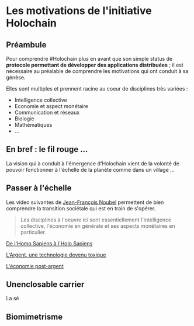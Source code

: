 # Les motivations de l'initiative Holochain

## Préambule
Pour comprendre #Holochain plus en avant que son simple status de __protocole permettant de développer des applications distribuées__ ; il est nécessaire au préalable de comprendre les motivations qui ont conduit à sa génèse.

Elles sont multiples et prennent racine au coeur de disciplines très variées : 
* Intelligence collective
* Economie et aspect monétaire
* Communication et réseaux
* Biologie
* Mathématiques
* ...


## En bref : le fil rouge ...
La vision qui à conduit à l'émergence d'Holochain vient de la volonté de pouvoir fonctionner à l'échelle de la planète comme dans un village ...


## Passer à l'échelle

Les video suivantes de <a href="https://noubel.com/">Jean-François Noubel</a> permettent de bien comprendre la transition sociétale qui est en train de s'opérer.
> Les disciplines à l'oeuvre ici sont essentiellement l'intelligence collective, l'économie en générale et ses aspects monétaires en particulier.

<a href="https://www.youtube.com/watch?v=un5PJkTGCoY">De l'Homo Sapiens à l'Holo Sapiens</a> 

<a href="https://www.youtube.com/watch?v=6T2xgUCp9W0">L'Argent, une technologie devenu toxique</a>

<a href="https://www.youtube.com/watch?v=ihyrvBADlkI&list=PLMgJ9UQjGoTHDZp_PyOmALCy_hKpWWiql">L'économie post-argent</a> 



## Unenclosable carrier

La sé


## Biomimetrisme

